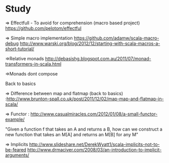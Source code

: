# Study

=> Effectfull - To avoid for comprehension (macro based project)
    https://github.com/pelotom/effectful
    
=> Simple macro implementation
   https://github.com/adamw/scala-macro-debug
   http://www.warski.org/blog/2012/12/starting-with-scala-macros-a-short-tutorial/
   
=>Relative monads
http://debasishg.blogspot.com.au/2011/07/monad-transformers-in-scala.html

=>Monads dont compose


Back to basics

=> Difference between map and flatmap (back to basics) :http://www.brunton-spall.co.uk/post/2011/12/02/map-map-and-flatmap-in-scala/

=> Functor : http://www.casualmiracles.com/2012/01/08/a-small-functor-example/

"Given a function f that takes an A and returns a B, how can we construct a new function that takes an M[A] and returns an M[B] for any M"

=> Implicits
http://www.slideshare.net/DerekWyatt1/scala-implicits-not-to-be-feared
http://www.drmaciver.com/2008/03/an-introduction-to-implicit-arguments/

